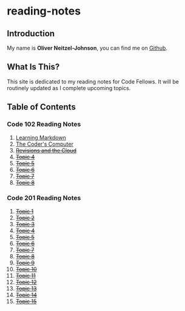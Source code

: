 # reading-notes

## Introduction

My name is **Oliver Neitzel-Johnson**, you can find me on [Github](https://github.com/OliverNJ).

## What Is This?

This site is dedicated to my reading notes for Code Fellows. It will be routinely updated as I complete upcoming topics.

## Table of Contents

### Code 102 Reading Notes

1. [Learning Markdown](./102/learning-markdown)
2. [The Coder's Computer](./102/the-coders-computer)
3. ~~[Revisions and the Cloud](/reading-notes/)~~
4. ~~[Topic 4](/reading-notes/)~~
5. ~~[Topic 5](/reading-notes/)~~
6. ~~[Topic 6](/reading-notes/)~~
7. ~~[Topic 7](/reading-notes/)~~
8. ~~[Topic 8](/reading-notes/)~~

### Code 201 Reading Notes

1. ~~[Topic 1](/reading-notes/)~~
2. ~~[Topic 2](/reading-notes/)~~
3. ~~[Topic 3](/reading-notes/)~~
4. ~~[Topic 4](/reading-notes/)~~
5. ~~[Topic 5](/reading-notes/)~~
6. ~~[Topic 6](/reading-notes/)~~
7. ~~[Topic 7](/reading-notes/)~~
8. ~~[Topic 8](/reading-notes/)~~
9. ~~[Topic 9](/reading-notes/)~~
10. ~~[Topic 10](/reading-notes/)~~
11. ~~[Topic 11](/reading-notes/)~~
12. ~~[Topic 12](/reading-notes/)~~
13. ~~[Topic 13](/reading-notes/)~~
14. ~~[Topic 14](/reading-notes/)~~
15. ~~[Topic 15](/reading-notes/)~~
